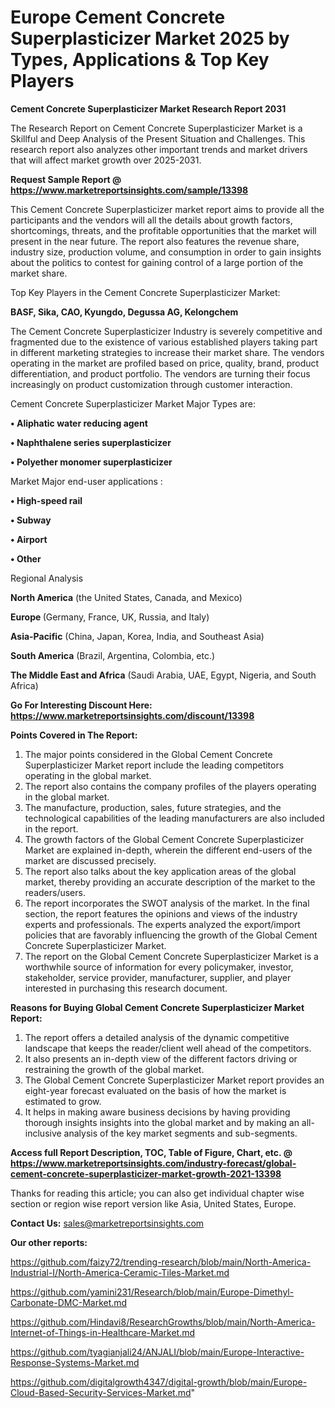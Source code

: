 # Europe Cement Concrete Superplasticizer Market 2025 by Types, Applications & Top Key Players

<strong>Cement Concrete Superplasticizer Market Research Report 2031</strong>

The Research Report on Cement Concrete Superplasticizer Market is a Skillful and Deep Analysis of the Present Situation and Challenges. This research report also analyzes other important trends and market drivers that will affect market growth over 2025-2031.

<strong>Request Sample Report @ <a href=https://www.marketreportsinsights.com/sample/13398>https://www.marketreportsinsights.com/sample/13398</a></strong>

This Cement Concrete Superplasticizer market report aims to provide all the participants and the vendors will all the details about growth factors, shortcomings, threats, and the profitable opportunities that the market will present in the near future. The report also features the revenue share, industry size, production volume, and consumption in order to gain insights about the politics to contest for gaining control of a large portion of the market share.

Top Key Players in the Cement Concrete Superplasticizer Market:

<strong>BASF, Sika, CAO, Kyungdo, Degussa AG, Kelongchem</strong>

The Cement Concrete Superplasticizer Industry is severely competitive and fragmented due to the existence of various established players taking part in different marketing strategies to increase their market share. The vendors operating in the market are profiled based on price, quality, brand, product differentiation, and product portfolio. The vendors are turning their focus increasingly on product customization through customer interaction.

Cement Concrete Superplasticizer Market Major Types are:

<strong>• Aliphatic water reducing agent

• Naphthalene series superplasticizer

• Polyether monomer superplasticizer</strong>

Market Major end-user applications :

<strong>• High-speed rail

• Subway

• Airport

• Other</strong>

Regional Analysis

</u><strong><b>North America</b></strong> (the United States, Canada, and Mexico)

<strong><b>Europe </b></strong>(Germany, France, UK, Russia, and Italy)

<strong><b>Asia-Pacific</b></strong> (China, Japan, Korea, India, and Southeast Asia)

<strong><b>South America</b></strong> (Brazil, Argentina, Colombia, etc.)

<strong><b>The Middle East and Africa</b></strong> (Saudi Arabia, UAE, Egypt, Nigeria, and South Africa)

<strong>Go For Interesting Discount Here: <a href=https://www.marketreportsinsights.com/discount/13398>https://www.marketreportsinsights.com/discount/13398</a></strong>

<strong>Points Covered in The Report:</strong>
<ol>
  <li>The major points considered in the Global Cement Concrete Superplasticizer Market report include the leading competitors operating in the global market.</li>
  <li>The report also contains the company profiles of the players operating in the global market.</li>
  <li>The manufacture, production, sales, future strategies, and the technological capabilities of the leading manufacturers are also included in the report.</li>
  <li>The growth factors of the Global Cement Concrete Superplasticizer Market are explained in-depth, wherein the different end-users of the market are discussed precisely.</li>
  <li>The report also talks about the key application areas of the global market, thereby providing an accurate description of the market to the readers/users.</li>
  <li>The report incorporates the SWOT analysis of the market. In the final section, the report features the opinions and views of the industry experts and professionals. The experts analyzed the export/import policies that are favorably influencing the growth of the Global Cement Concrete Superplasticizer Market.</li>
  <li>The report on the Global Cement Concrete Superplasticizer Market is a worthwhile source of information for every policymaker, investor, stakeholder, service provider, manufacturer, supplier, and player interested in purchasing this research document.</li>
</ol>
<strong>Reasons for Buying Global Cement Concrete Superplasticizer Market Report:</strong>

<ol>
  <li>The report offers a detailed analysis of the dynamic competitive landscape that keeps the reader/client well ahead of the competitors.</li>
  <li>It also presents an in-depth view of the different factors driving or restraining the growth of the global market.</li>
  <li>The Global Cement Concrete Superplasticizer Market report provides an eight-year forecast evaluated on the basis of how the market is estimated to grow.</li>
  <li>It helps in making aware business decisions by having providing thorough insights insights into the global market and by making an all-inclusive analysis of the key market segments and sub-segments.</li>
</ol>
<strong>Access full Report Description, TOC, Table of Figure, Chart, etc. @ <a href=https://www.marketreportsinsights.com/industry-forecast/global-cement-concrete-superplasticizer-market-growth-2021-13398>https://www.marketreportsinsights.com/industry-forecast/global-cement-concrete-superplasticizer-market-growth-2021-13398</a></strong>


Thanks for reading this article; you can also get individual chapter wise section or region wise report version like Asia, United States, Europe.

<strong>Contact Us:</strong>
sales@marketreportsinsights.com

<strong>Our other reports:</strong>

<a href=https://github.com/faizy72/trending-research/blob/main/North-America-Industrial-I/North-America-Ceramic-Tiles-Market.md>https://github.com/faizy72/trending-research/blob/main/North-America-Industrial-I/North-America-Ceramic-Tiles-Market.md</a>

<a href=https://github.com/yamini231/Research/blob/main/Europe-Dimethyl-Carbonate-DMC-Market.md>https://github.com/yamini231/Research/blob/main/Europe-Dimethyl-Carbonate-DMC-Market.md</a>

<a href=https://github.com/Hindavi8/ResearchGrowths/blob/main/North-America-Internet-of-Things-in-Healthcare-Market.md>https://github.com/Hindavi8/ResearchGrowths/blob/main/North-America-Internet-of-Things-in-Healthcare-Market.md</a>

<a href=https://github.com/tyagianjali24/ANJALI/blob/main/Europe-Interactive-Response-Systems-Market.md>https://github.com/tyagianjali24/ANJALI/blob/main/Europe-Interactive-Response-Systems-Market.md</a>

<a href=https://github.com/digitalgrowth4347/digital-growth/blob/main/Europe-Cloud-Based-Security-Services-Market.md>https://github.com/digitalgrowth4347/digital-growth/blob/main/Europe-Cloud-Based-Security-Services-Market.md</a>"
